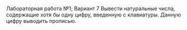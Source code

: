 Лабораторная работа №1; Вариант 7
Вывести натуральные числа, содержащие хотя бы одну цифру, введенную с клавиатуры. Данную цифру выводить прописью.
